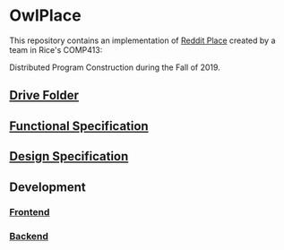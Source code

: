 # OwlPlace

This repository contains an implementation of [Reddit
Place](https://www.reddit.com/r/place/) created by a team in Rice's COMP413:


Distributed Program Construction during the Fall of 2019.  

## [Drive Folder](https://drive.google.com/drive/folders/1Ghaq_pQn_jVgO-GoLL2AyK7S69tdTuBV?usp=sharing)

## [Functional Specification](https://docs.google.com/document/d/13_bi5Vf5WNiZuDCWOdyBopANCUBl-Cyt7jK-sCeUW2s/edit#heading=h.g79r6g88uz09)

## [Design Specification](https://docs.google.com/document/d/1KSX_3OYxqOvSgNRE_sHzmTzEveMyIyrT6FSyV5vjZfg/edit#heading=h.j179bo1otowl)

## Development

### [Frontend](./client)

### [Backend](./server)
